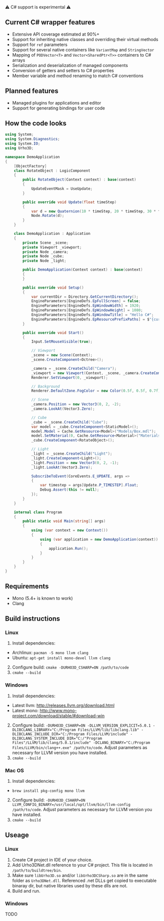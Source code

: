 ⚠️ C# support is experimental ⚠️

## Current C# wrapper features

* Extensive API coverage estimated at 90%+
* Support for inheriting native classes and overriding their virtual methods
* Support for `ref` parameters
* Support for several native containers like `VariantMap` and `StringVector`
* Mapping of `PODVector<T>` and `Vector<SharedPtr<T>>` containers to C# arrays
* Serialization and deserialization of managed components
* Conversion of getters and setters to C# properties
* Member variable and method renaming to match C# conventions

## Planned features

* Managed plugins for applications and editor
* Support for generating bindings for user code

## How the code looks

```cs
using System;
using System.Diagnostics;
using System.IO;
using Urho3D;

namespace DemoApplication
{
    [ObjectFactory]
    class RotateObject : LogicComponent
    {
        public RotateObject(Context context) : base(context)
        {
            UpdateEventMask = UseUpdate;
        }

        public override void Update(float timeStep)
        {
            var d = new Quaternion(10 * timeStep, 20 * timeStep, 30 * timeStep);
            Node.Rotate(d);
        }
    }

    class DemoApplication : Application
    {
        private Scene _scene;
        private Viewport _viewport;
        private Node _camera;
        private Node _cube;
        private Node _light;

        public DemoApplication(Context context) : base(context)
        {
        }

        public override void Setup()
        {
            var currentDir = Directory.GetCurrentDirectory();
            EngineParameters[EngineDefs.EpFullScreen] = false;
            EngineParameters[EngineDefs.EpWindowWidth] = 1920;
            EngineParameters[EngineDefs.EpWindowHeight] = 1080;
            EngineParameters[EngineDefs.EpWindowTitle] = "Hello C#";
            EngineParameters[EngineDefs.EpResourcePrefixPaths] = $"{currentDir};{currentDir}/..";
        }

        public override void Start()
        {
            Input.SetMouseVisible(true);

            // Viewport
            _scene = new Scene(Context);
            _scene.CreateComponent<Octree>();

            _camera = _scene.CreateChild("Camera");
            _viewport = new Viewport(Context, _scene, _camera.CreateComponent<Camera>());
            Renderer.SetViewport(0, _viewport);

            // Background
            Renderer.DefaultZone.FogColor = new Color(0.5f, 0.5f, 0.7f);

            // Scene
            _camera.Position = new Vector3(0, 2, -2);
            _camera.LookAt(Vector3.Zero);

            // Cube
            _cube = _scene.CreateChild("Cube");
            var model = _cube.CreateComponent<StaticModel>();
            model.Model = Cache.GetResource<Model>("Models/Box.mdl");
            model.SetMaterial(0, Cache.GetResource<Material>("Materials/Stone.xml"));
            _cube.CreateComponent<RotateObject>();

            // Light
            _light = _scene.CreateChild("Light");
            _light.CreateComponent<Light>();
            _light.Position = new Vector3(0, 2, -1);
            _light.LookAt(Vector3.Zero);

            SubscribeToEvent(CoreEvents.E_UPDATE, args =>
            {
                var timestep = args[Update.P_TIMESTEP].Float;
                Debug.Assert(this != null);
            });
        }
    }

    internal class Program
    {
        public static void Main(string[] args)
        {
            using (var context = new Context())
            {
                using (var application = new DemoApplication(context))
                {
                    application.Run();
                }
            }
        }
    }
}
```

## Requirements

* Mono (5.4+ is known to work)
* Clang

## Build instructions

### Linux

1. Install dependencies:
  * Archlinux: `pacman -S mono llvm clang`
  * Ubuntu: `apt-get install mono-devel llvm clang`
2. Configure build: `cmake -DURHO3D_CSHARP=ON /path/to/code`
3. `cmake --build`

### Windows

1. Install dependencies:
  * Latest llvm: http://releases.llvm.org/download.html
  * Latest mono: http://www.mono-project.com/download/stable/#download-win
2. Configure build: `-DURHO3D_CSHARP=ON -DLLVM_VERSION_EXPLICIT=5.0.1 -DLIBCLANG_LIBRARY="C:/Program Files/LLVM/lib/libclang.lib" -DLIBCLANG_INCLUDE_DIR="C:/Program Files/LLVM/include" -DLIBCLANG_SYSTEM_INCLUDE_DIR="C:/"Program Files"/LLVM/lib/clang/5.0.1/include" -DCLANG_BINARY="C:/Program Files/LLVM/bin/clang++.exe" /path/to/code`. Adjust parameters as necessary for LLVM version you have installed.
3. `cmake --build`

### Mac OS

1. Install dependencies:
  * `brew install pkg-config mono llvm`
2. Configure build: `-DURHO3D_CSHARP=ON LLVM_CONFIG_BINARY=/usr/local/opt/llvm/bin/llvm-config /path/to/code`. Adjust parameters as necessary for LLVM version you have installed.
3. `cmake --build`

## Useage

### Linux

1. Create C# project in IDE of your choice.
2. Add Urho3DNet.dll reference to your C# project. This file is located in `/path/to/buildtree/bin`.
3. Make sure `libUrho3D.so` and/or `libUrho3DCSharp.so` are in the same folder as `Urho3DNet.dll`. Referenced .net DLLs get copied to executable binaray dir, but native libraries used by these dlls are not.
4. Build and run.

### Windows

TODO
